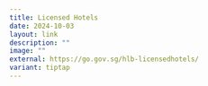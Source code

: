 ```yaml
---
title: Licensed Hotels
date: 2024-10-03
layout: link
description: ""
image: ""
external: https://go.gov.sg/hlb-licensedhotels/
variant: tiptap
---
```

